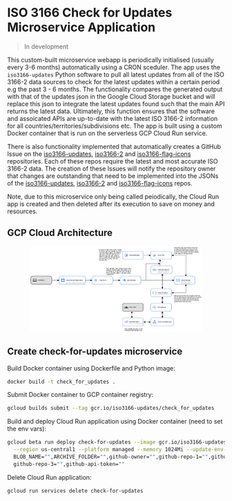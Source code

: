 # ISO 3166 Check for Updates Microservice Application

> In development

<!-- [![check-for-updates](https://github.com/amckenna41/iso3166-updates/workflows/Check%20for%20ISO3166%20Updates/badge.svg)](https://github.com/amckenna41/iso3166-updates/actions?query=workflowCheck%20for%20ISO3166%20Updates) -->

This custom-built microservice webapp is periodically initialised (usually every 3-6 months) automatically using a CRON sceduler. The app uses the `iso3166-updates` Python software to pull all latest updates from all of the ISO 3166-2 data sources to check for the latest updates within a certain period e.g the past 3 - 6 months. The functionality compares the generated output with that of the updates json in the Google Cloud Storage bucket and will replace this json to integrate the latest updates found such that the main API returns the latest data. Ultimately, this function ensures that the software and assoicated APIs are up-to-date with the latest ISO 3166-2 information for all countries/territories/subdivisions etc. The app is built using a custom Docker container that is run on the serverless GCP Cloud Run service. 

There is also functionality implemented that automatically creates a GitHub Issue on the [iso3166-updates](https://github.com/amckenna41/iso3166-updates), [iso3166-2](https://github.com/amckenna41/iso3166-2) and [iso3166-flag-icons](https://github.com/amckenna41/iso3166-flag-icons) repositories. Each of these repos require the latest and most accurate ISO 3166-2 data. The creation of these Issues will notify the repository owner that changes are outstanding that need to be implemented into the JSONs of the [iso3166-updates](https://github.com/amckenna41/iso3166-updates), [iso3166-2](https://github.com/amckenna41/iso3166-2) and [iso3166-flag-icons](https://github.com/amckenna41/iso3166-flag-icons) repos. 

Note, due to this microservice only being called peiodically, the Cloud Run app is created and then deleted after its execution to save on money and resources.

GCP Cloud Architecture 
------------------------

<p align="center">
  <img src="https://raw.githubusercontent.com/amckenna41/iso3166-updates/main/iso3166-updates-api/gcp_architecture.png" alt="gcp_arch" height="200" width="400"/>
</p>

Create check-for-updates microservice
-------------------------------------

Build Docker container using Dockerfile and Python image:
```bash
docker build -t check_for_updates .
```

Submit Docker container to GCP container registry:
```bash
gcloud builds submit --tag gcr.io/iso3166-updates/check_for_updates
```

Build and deploy Cloud Run application using Docker container (need to set the env vars):
```bash
gcloud beta run deploy check-for-updates --image gcr.io/iso3166-updates/check_for_updates \
  --region us-central1 --platform managed --memory 1024Mi --update-env-vars BUCKET_NAME="",\
  BLOB_NAME="",ARCHIVE_FOLDER="",github-owner="",github-repo-1="",github-repo-2="",\
  github-repo-3="",github-api-token=""
```

Delete Cloud Run application:
```bash
gcloud run services delete check-for-updates
```

<!-- #https://dev.to/googlecloud/using-headless-chrome-with-cloud-run-3fdp
#https://www.youtube.com/watch?v=mOJiWrjFVKY
#https://www.youtube.com/watch?v=LxHiCZCKwa8
# https://stackoverflow.com/questions/53073411/selenium-webdriverexceptionchrome-failed-to-start-crashed-as-google-chrome-is
# docker build -t check_for_updates . && gcloud builds submit --tag gcr.io/iso3166-updates/check_for_updates && gcloud beta run deploy check-for-updates --image gcr.io/iso3166-updates/check_for_updates --region us-central1 --platform managed --memory 2Gi --timeout 1800 --update-env-vars BUCKET_NAME=iso3166-updates,BLOB_NAME=iso3166-updates.json,ARCHIVE_FOLDER=iso3166_updates_archive,github-owner=amckenna41,github-repo-1=iso3166_updates,github-repo-2=iso3166-2,github-repo-3=iso3166-flag-icons,github-api-token=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 -->